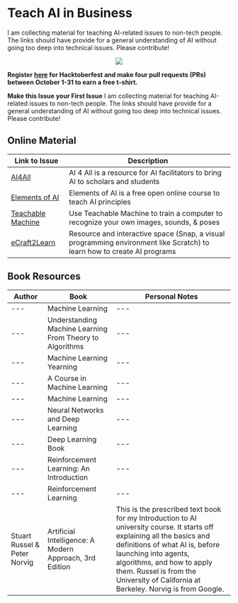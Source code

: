 # Teach AI in Business

I am collecting material for teaching AI-related issues to non-tech people. The links should have provide for a general understanding of AI without going too deep into technical issues. Please contribute! 

<p align="center">
    <a href="https://hacktoberfest.digitalocean.com/">
    	<img src="https://hacktoberfest.digitalocean.com/assets/HF-full-logo-b05d5eb32b3f3ecc9b2240526104cf4da3187b8b61963dd9042fdc2536e4a76c.svg" >
    </a>
</p>

**Register [here](https://hacktoberfest.digitalocean.com) for Hacktoberfest and make four pull requests (PRs) between October 1-31 to earn a free t-shirt.**


**Make this Issue your First Issue**
I am collecting material for teaching AI-related issues to non-tech people. The links should have provide for a general understanding of AI without going too deep into technical issues. Please contribute! 

## Online Material
| Link to Issue  | Description  |
|---|---| 
| [AI4All](https://ai4all.docebosaas.com/learn) | AI 4 All is a resource for AI facilitators to bring AI to scholars and students |
| [Elements of AI](https://www.elementsofai.com/) | Elements of AI is a free open online course to teach AI principles  |
| [Teachable Machine](https://teachablemachine.withgoogle.com/) | Use Teachable Machine to train a computer to recognize your own images, sounds, & poses |
| [eCraft2Learn](https://ecraft2learn.github.io/ai/) | Resource and interactive space (Snap, a visual programming environment like Scratch) to learn how to create AI programs |


## Book Resources
| Author  | Book  | Personal Notes |
|---|---|---|
|---| Machine Learning |---|
|---| Understanding Machine Learning From Theory to Algorithms |---|
|---| Machine Learning Yearning |---|
|---| A Course in Machine Learning |---|
|---| Machine Learning |---|
|---| Neural Networks and Deep Learning |---|
|---| Deep Learning Book |---|
|---| Reinforcement Learning: An Introduction |---|
|---| Reinforcement Learning |---|
|Stuart Russel & Peter Norvig | Artificial Intelligence: A Modern Approach, 3rd Edition | This is the prescribed text book for my Introduction to AI university course. It starts off explaining all the basics and definitions of what AI is, before launching into agents, algorithms, and how to apply them. Russel is from the University of California at Berkeley. Norvig is from Google.|
